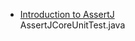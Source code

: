 - [Introduction to AssertJ](http://www.baeldung.com/introduction-to-assertj)  
AssertJCoreUnitTest.java

